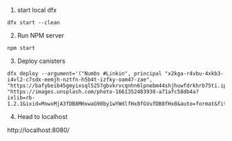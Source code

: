 
1. start local dfx

```
dfx start --clean
```

2. Run NPM server

```
npm start
```

3. Deploy canisters

```
dfx deploy --argument='("Numbs #Linkin", principal "x2kga-r4vbu-4xkb3-i4vl2-c7sdx-eemjh-nztfn-h5b4t-izfky-oam47-zae", "https://bafybeib45gmyixsql5257gbvkrvcqnhn6lpnebm44shjhuwfdrkhrb75ti.ipfs.w3s.link/numb.mp3", "https://images.unsplash.com/photo-1661352483938-a71afc58db4a?ixlib=rb-1.2.1&ixid=MnwxMjA3fDB8MHxwaG90by1wYWdlfHx8fGVufDB8fHx8&auto=format&fit=crop&w=688&q=80")'
```

4. Head to localhost

http://localhost:8080/
